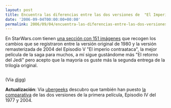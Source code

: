 ```yaml
---
layout: post
title: Encuentra las diferencias entre las dos versiones de  "El Imperio contraataca"
date: '2006-09-04T00:00:00+00:00'
permalink: 2006/09/04/encuentra-las-diferencias-entre-las-dos-versiones-de-el-imperio-contraataca/
---
```

En StarWars.com tienen <a href="http://www.starwars.com/episode-v/release/video/f20060901/20060901_picview/pictureviewer.html?imgNum=1&world=episode-v">una sección con 151 imágenes</a> que recogen los cambios que se registraron entre la versión original de 1980 y la versión remasterizada de 2004 del Episodio V "El imperio contraataca", la mejor película de la saga para muchos, a mí sigue gustándome más "El retorno del Jedi" pero acepto que la mayoría os guste más la segunda entrega de la trilogía original. 

<a href="http://www.starwars.com/episode-v/release/video/f20060901/20060901_picview/pictureviewer.html?imgNum=1&world=episode-v"><img style="display:block; margin:0px auto 10px; text-align:center;cursor:pointer; cursor:hand;" src="http://photos1.blogger.com/blogger2/4553/2422/1600/23.jpg" border="0" alt="" /></a>

(Vía <a href="http://digg.com/movies/Side_by_Side_Comparison_Shots_of_Changes_Made_to_The_Empire_Strikes_Back">digg</a>)

<span style="font-weight:bold;">Actualización</span>: Vía <a href="http://theubergeeks.net/2006/09/01/star-wars-episode-iv-what-has-changed/">ubergeeks</a> descubro que también han puesto <a href="http://www.starwars.com/episode-iv/release/video/f20060825/20060825_picview/pictureviewer.html?imgNum=1">la comparativa</a> de las dos versiones de la primera película, Episodio IV del 1977 y 2004.
